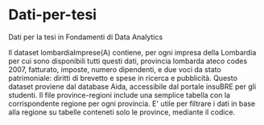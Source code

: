 # Dati-per-tesi

Dati per la tesi in Fondamenti di Data Analytics

Il dataset lombardiaImprese(A) contiene, per ogni impresa della Lombardia per cui sono disponibili tutti questi dati,
provincia lombarda ateco codes 2007, fatturato, imposte, numero dipendenti, e due voci da stato patrimoniale: 
diritti di brevetto e spese in ricerca e pubblicità. Questo dataset proviene dal database Aida, accessibile dal portale insuBRE per gli studenti.
Il file province-regioni include una semplice tabella con la corrispondente regione per ogni provincia. 
E' utile per filtrare i dati in base alla regione su tabelle conteneti solo le province, mediante il codice.


